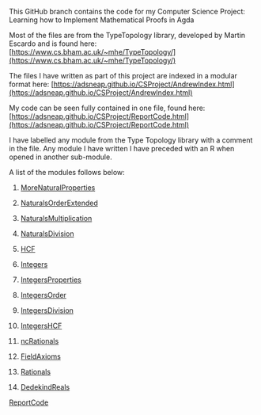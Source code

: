 This GitHub branch contains the code for my Computer Science Project: Learning how to Implement Mathematical Proofs in Agda

Most of the files are from the TypeTopology library, developed by Martin Escardo and is found here: [https://www.cs.bham.ac.uk/~mhe/TypeTopology/](https://www.cs.bham.ac.uk/~mhe/TypeTopology/)

The files I have written as part of this project are indexed in a modular format here: [https://adsneap.github.io/CSProject/AndrewIndex.html](https://adsneap.github.io/CSProject/AndrewIndex.html)

My code can be seen fully contained in one file, found here: [https://adsneap.github.io/CSProject/ReportCode.html](https://adsneap.github.io/CSProject/ReportCode.html)

I have labelled any module from the Type Topology library with a comment in the file. Any module I have written I have preceded with an R when opened in another sub-module. 

A list of the modules follows below: 

1. [MoreNaturalProperties](https://adsneap.github.io/CSProject/MoreNaturalProperties.html)

2. [NaturalsOrderExtended](https://adsneap.github.io/CSProject/NaturalsOrderExtended.html)

3. [NaturalsMultiplication](https://adsneap.github.io/CSProject/NaturalsMultiplication.html)

4. [NaturalsDivision](https://adsneap.github.io/CSProject/NaturalsDivision.html)

5. [HCF](https://adsneap.github.io/CSProject/HCF.html)

6. [Integers](https://adsneap.github.io/CSProject/Integers.html)

7. [IntegersProperties](https://adsneap.github.io/CSProject/IntegersProperties.html)

8. [IntegersOrder](https://adsneap.github.io/CSProject/IntegersOrder.html)

9. [IntegersDivision](https://adsneap.github.io/CSProject/IntegersDivision.html)

10. [IntegersHCF](https://adsneap.github.io/CSProject/IntegersHCF.html)

11. [ncRationals](https://adsneap.github.io/CSProject/ncRationals.html)

12. [FieldAxioms](https://adsneap.github.io/CSProject/FieldAxioms.html)

13. [Rationals](https://adsneap.github.io/CSProject/Rationals.html)

14. [DedekindReals](https://adsneap.github.io/CSProject/DedekindReals.html)

[ReportCode](https://adsneap.github.io/CSProject/ReportCode.html)







